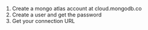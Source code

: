 1. Create a mongo atlas account at cloud.mongodb.co
2. Create a user and get the password
3. Get your connection URL
